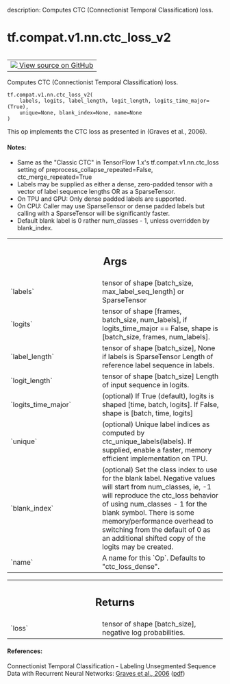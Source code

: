 description: Computes CTC (Connectionist Temporal Classification) loss.

<div itemscope itemtype="http://developers.google.com/ReferenceObject">
<meta itemprop="name" content="tf.compat.v1.nn.ctc_loss_v2" />
<meta itemprop="path" content="Stable" />
</div>

# tf.compat.v1.nn.ctc_loss_v2

<!-- Insert buttons and diff -->

<table class="tfo-notebook-buttons tfo-api nocontent" align="left">
<td>
  <a target="_blank" href="https://github.com/tensorflow/tensorflow/blob/r2.3/tensorflow/python/ops/ctc_ops.py#L738-L830">
    <img src="https://www.tensorflow.org/images/GitHub-Mark-32px.png" />
    View source on GitHub
  </a>
</td>
</table>



Computes CTC (Connectionist Temporal Classification) loss.

<pre class="devsite-click-to-copy prettyprint lang-py tfo-signature-link">
<code>tf.compat.v1.nn.ctc_loss_v2(
    labels, logits, label_length, logit_length, logits_time_major=(True),
    unique=None, blank_index=None, name=None
)
</code></pre>



<!-- Placeholder for "Used in" -->

This op implements the CTC loss as presented in (Graves et al., 2006).

#### Notes:



- Same as the "Classic CTC" in TensorFlow 1.x's tf.compat.v1.nn.ctc_loss
  setting of preprocess_collapse_repeated=False, ctc_merge_repeated=True
- Labels may be supplied as either a dense, zero-padded tensor with a
  vector of label sequence lengths OR as a SparseTensor.
- On TPU and GPU: Only dense padded labels are supported.
- On CPU: Caller may use SparseTensor or dense padded labels but calling with
  a SparseTensor will be significantly faster.
- Default blank label is 0 rather num_classes - 1, unless overridden by
  blank_index.

<!-- Tabular view -->
 <table class="responsive fixed orange">
<colgroup><col width="214px"><col></colgroup>
<tr><th colspan="2"><h2 class="add-link">Args</h2></th></tr>

<tr>
<td>
`labels`
</td>
<td>
tensor of shape [batch_size, max_label_seq_length] or SparseTensor
</td>
</tr><tr>
<td>
`logits`
</td>
<td>
tensor of shape [frames, batch_size, num_labels], if
logits_time_major == False, shape is [batch_size, frames, num_labels].
</td>
</tr><tr>
<td>
`label_length`
</td>
<td>
tensor of shape [batch_size], None if labels is SparseTensor
Length of reference label sequence in labels.
</td>
</tr><tr>
<td>
`logit_length`
</td>
<td>
tensor of shape [batch_size] Length of input sequence in
logits.
</td>
</tr><tr>
<td>
`logits_time_major`
</td>
<td>
(optional) If True (default), logits is shaped [time,
batch, logits]. If False, shape is [batch, time, logits]
</td>
</tr><tr>
<td>
`unique`
</td>
<td>
(optional) Unique label indices as computed by
ctc_unique_labels(labels).  If supplied, enable a faster, memory efficient
implementation on TPU.
</td>
</tr><tr>
<td>
`blank_index`
</td>
<td>
(optional) Set the class index to use for the blank label.
Negative values will start from num_classes, ie, -1 will reproduce the
ctc_loss behavior of using num_classes - 1 for the blank symbol. There is
some memory/performance overhead to switching from the default of 0 as an
additional shifted copy of the logits may be created.
</td>
</tr><tr>
<td>
`name`
</td>
<td>
A name for this `Op`. Defaults to "ctc_loss_dense".
</td>
</tr>
</table>



<!-- Tabular view -->
 <table class="responsive fixed orange">
<colgroup><col width="214px"><col></colgroup>
<tr><th colspan="2"><h2 class="add-link">Returns</h2></th></tr>

<tr>
<td>
`loss`
</td>
<td>
tensor of shape [batch_size], negative log probabilities.
</td>
</tr>
</table>



#### References:

Connectionist Temporal Classification - Labeling Unsegmented Sequence Data
with Recurrent Neural Networks:
  [Graves et al., 2006](https://dl.acm.org/citation.cfm?id=1143891)
  ([pdf](http://www.cs.toronto.edu/~graves/icml_2006.pdf))
